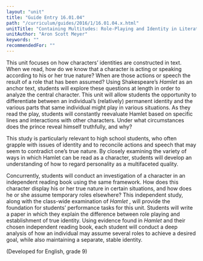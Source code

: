```yaml
---
layout: "unit"
title: "Guide Entry 16.01.04"
path: "/curriculum/guides/2016/1/16.01.04.x.html"
unitTitle: "Containing Multitudes: Role-Playing and Identity in Literature"
unitAuthor: "Aron Scott Meyer"
keywords: ""
recommendedFor: ""
---
```

<main>
<p>
This unit focuses on how characters’ identities are constructed in text. When we read, how do we know that a character is acting or speaking according to his or her true nature? When are those actions or speech the result of a role that has been assumed? Using Shakespeare’s
<em>
Hamlet
</em>
as an anchor text, students will explore these questions at length in order to analyze the central character. This unit will allow students the opportunity to differentiate between an individual’s (relatively) permanent identity and the various parts that same individual might play in various situations. As they read the play, students will constantly reevaluate Hamlet based on specific lines and interactions with other characters. Under what circumstances does the prince reveal himself truthfully, and why?
</p>
<p>
This study is particularly relevant to high school students, who often grapple with issues of identity and to reconcile actions and speech that may seem to contradict one’s true nature. By closely examining the variety of ways in which Hamlet can be read as a character, students will develop an understanding of how to regard personality as a multifaceted quality.
</p>
<p>
Concurrently, students will conduct an investigation of a character in an independent reading book using the same framework. How does this character display his or her true nature in certain situations, and how does he or she assume temporary roles elsewhere? This independent study, along with the class-wide examination of
<em>
Hamlet
</em>
, will provide the foundation for students’ performance tasks for this unit. Students will write a paper in which they explain the difference between role playing and establishment of true identity. Using evidence found in
<em>
Hamlet
</em>
and their chosen independent reading book, each student will conduct a deep analysis of how an individual may assume several roles to achieve a desired goal, while also maintaining a separate, stable identity.
</p>
<p>
(Developed for English, grade 9)
</p>
</main>